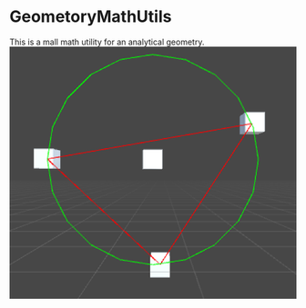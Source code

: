 # GeometoryMathUtils
This is a mall math utility for an analytical geometry.
![Screenshot](screen1.png)
